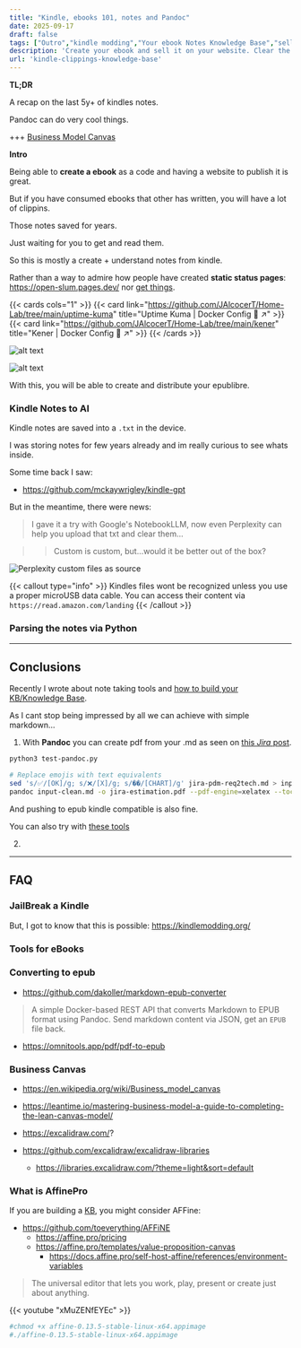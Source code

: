 ```yaml
---
title: "Kindle, ebooks 101, notes and Pandoc"
date: 2025-09-17
draft: false
tags: ["Outro","kindle modding","Your ebook Notes Knowledge Base","sell-your-ebook","Business Model Canvas","Affine"]
description: 'Create your ebook and sell it on your website. Clear the chaos with Perplexity or notebookllm?'
url: 'kindle-clippings-knowledge-base'
---
```



**TL;DR**

A recap on the last 5y+ of kindles notes.

Pandoc can do very cool things.

+++ [Business Model Canvas](#business-canvas)


**Intro**

Being able to **create a ebook** as a code and having a website to publish it is great.

But if you have consumed ebooks that other has written, you will have a lot of clippins.

Those notes saved for years.

Just waiting for you to get and read them.

So this is mostly a create + understand notes from kindle.

Rather than a way to admire how people have created **static status pages**: https://open-slum.pages.dev/ nor [get things](https://annas-archive.org/). 

{{< cards cols="1" >}}
  {{< card link="https://github.com/JAlcocerT/Home-Lab/tree/main/uptime-kuma" title="Uptime Kuma | Docker Config 🐋 ↗" >}}
  {{< card link="https://github.com/JAlcocerT/Home-Lab/tree/main/kener" title="Kener | Docker Config 🐋 ↗" >}}
{{< /cards >}}

![alt text](/blog_img/selfh/HomeLab/statuspages/kener-setup.png)

![alt text](/blog_img/selfh/HomeLab/statuspages/kener-manager-ui.png)

With this, you will be able to create and distribute your epublibre.


### Kindle Notes to AI

Kindle notes are saved into a `.txt` in the device.

I was storing notes for few years already and im really curious to see whats inside.


Some time back I saw:

* https://github.com/mckaywrigley/kindle-gpt


But in the meantime, there were news:

> I gave it a try with Google's NotebookLLM, now even Perplexity can help you upload that txt and clear them...

> > Custom is custom, but...would it be better out of the box?


![Perplexity custom files as source](/blog_img/GenAI/perplexity-files.png)


{{< callout type="info" >}}
Kindles files wont be recognized unless you use a proper microUSB data cable. You can access their content via `https://read.amazon.com/landing`
{{< /callout >}}

### Parsing the notes via Python




---

## Conclusions

Recently I wrote about note taking tools and [how to build your KB/Knowledge Base](https://jalcocert.github.io/JAlcocerT/knowledge-management/#knowledge-management-tools).

As I cant stop being impressed by all we can achieve with simple markdown...

1. With **Pandoc** you can create pdf from your .md as seen on [this *Jira* post](https://jalcocert.github.io/JAlcocerT/jira-data-model-with-ai/#md-to-pdf).

```sh
python3 test-pandoc.py

# Replace emojis with text equivalents
sed 's/✅/[OK]/g; s/❌/[X]/g; s/��/[CHART]/g' jira-pdm-req2tech.md > input-clean.md
pandoc input-clean.md -o jira-estimation.pdf --pdf-engine=xelatex --toc
```

And pushing to epub kindle compatible is also fine.

You can also try with [these tools](#converting-to-epub)


2. 


---

## FAQ

### JailBreak a Kindle

But, I got to know that this is possible: https://kindlemodding.org/

### Tools for eBooks


### Converting to epub

* https://github.com/dakoller/markdown-epub-converter

>  A simple Docker-based REST API that converts Markdown to EPUB format using Pandoc. Send markdown content via JSON, get an `EPUB` file back. 

* https://omnitools.app/pdf/pdf-to-epub

### Business Canvas

* https://en.wikipedia.org/wiki/Business_model_canvas

* https://leantime.io/mastering-business-model-a-guide-to-completing-the-lean-canvas-model/

* https://excalidraw.com/?
* https://github.com/excalidraw/excalidraw-libraries
    * https://libraries.excalidraw.com/?theme=light&sort=default

### What is AffinePro

If you are building a [KB](https://jalcocert.github.io/JAlcocerT/knowledge-management/), you might consider AFFine:

* https://github.com/toeverything/AFFiNE
    * https://affine.pro/pricing
    * https://affine.pro/templates/value-proposition-canvas
        * https://docs.affine.pro/self-host-affine/references/environment-variables

> The universal editor that lets you work, play, present or create just about anything.

<!-- https://www.youtube.com/watch?v=xMuZENfEYEc -->

{{< youtube "xMuZENfEYEc" >}}

```sh
#chmod +x affine-0.13.5-stable-linux-x64.appimage
#./affine-0.13.5-stable-linux-x64.appimage
```